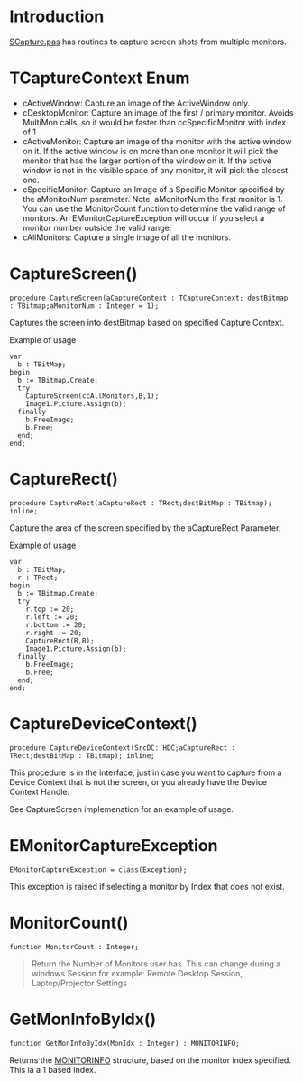 

# Introduction #

[SCapture.pas](http://code.google.com/p/robstechcorner/source/browse/trunk/Delphi/utils/SCapture.pas) has routines to capture screen shots from multiple monitors.


# TCaptureContext Enum #

  * cActiveWindow: Capture an image of the ActiveWindow only.
  * cDesktopMonitor: Capture an image of the first / primary monitor.  Avoids MultiMon calls, so it would be faster than ccSpecificMonitor with index of 1
  * cActiveMonitor: Capture an image of the monitor with the active window on it.  If the active window is on more than one monitor it will pick the monitor that has the larger portion of the window on it.   If the active window is not in the visible space of any monitor, it will pick the closest one.
  * cSpecificMonitor: Capture an Image of a Specific Monitor specified by the aMonitorNum parameter.  Note: aMonitorNum the first monitor is 1.   You can use the MonitorCount function to determine the valid range of monitors. An EMonitorCaptureException will occur if you select a monitor number outside the valid range.
  * cAllMonitors: Capture a single image of all the monitors.

# CaptureScreen() #

```
procedure CaptureScreen(aCaptureContext : TCaptureContext; destBitmap : TBitmap;aMonitorNum : Integer = 1); 
```

Captures the screen into destBitmap based on specified Capture Context.

Example of usage
```
var
  b : TBitMap;
begin
  b := TBitmap.Create; 
  try 
    CaptureScreen(ccAllMonitors,B,1);
    Image1.Picture.Assign(b);
  finally
    b.FreeImage;
    b.Free; 
  end;
end;
```

# CaptureRect() #

```
procedure CaptureRect(aCaptureRect : TRect;destBitMap : TBitmap); inline; 
```

Capture the area of the screen specified by the aCaptureRect Parameter.

Example of usage
```
var
  b : TBitMap;
  r : TRect;
begin
  b := TBitmap.Create; 
  try 
    r.top := 20;
    r.left := 20;
    r.bottom := 20;
    r.right := 20;
    CaptureRect(R,B);
    Image1.Picture.Assign(b);
  finally
    b.FreeImage;
    b.Free; 
  end;
end;
```

# CaptureDeviceContext() #

```
procedure CaptureDeviceContext(SrcDC: HDC;aCaptureRect : TRect;destBitMap : TBitmap); inline;
```

This procedure is in the interface, just in case you want to capture from a Device Context that is not the screen, or you already have the Device Context Handle.

See CaptureScreen implemenation for an example of usage.


# EMonitorCaptureException #

```
EMonitorCaptureException = class(Exception); 
```

This exception is raised if selecting a monitor by Index that does not exist.

# MonitorCount() #
```
function MonitorCount : Integer;  
```

> Return the Number of Monitors user has. This can change during a windows Session for example: Remote Desktop Session, Laptop/Projector Settings



# GetMonInfoByIdx() #

```
function GetMonInfoByIdx(MonIdx : Integer) : MONITORINFO; 
```

Returns the [MONITORINFO](http://msdn.microsoft.com/en-us/library/dd145065(VS.85).aspx) structure, based on the monitor index specified.    This ia a 1 based Index.
